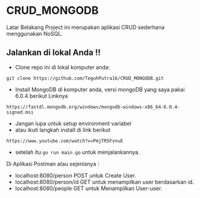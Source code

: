 # CRUD_MONGODB

Latar Belakang
Project ini merupakan aplikasi CRUD sederhana menggunakan NoSQL.

## Jalankan di lokal Anda !!
- Clone repo ini di lokal komputer anda:
```
git clone https://github.com/TeguhPutra16/CRUD_MONGODB.git
```
- Install MongoDB di komputer anda, versi mongoDB yang saya pakai 6.0.4
  berikut Linknya 
```
https://fastdl.mongodb.org/windows/mongodb-windows-x86_64-6.0.4-signed.msi
```
- Jangan lupa untuk setup environment variabel 
- atau ikuti langkah install di link berikut 
```
https://www.youtube.com/watch?v=PmjTR5FvnuE
```

- setelah itu `go run main.go` untuk menjalankannya.

Di Aplikasi Postman atau sejenisnya :
- localhost:8080/person POST untuk Create User.
- localhost:8080/person/id GET untuk menampilkan user berdasarkan id.
- localhost:8080/people GET untuk Menampilkan User-user.
